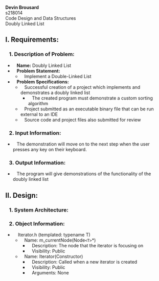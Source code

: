 **Devin Brousard**  
s218014  
Code Design and Data Structures  
Doubly Linked List

## **I. Requirements:**  
### &nbsp;&nbsp;&nbsp;1. Description of Problem: 
* &nbsp;&nbsp;&nbsp;**Name:** Doubly Linked List
* &nbsp;&nbsp;&nbsp;**Problem Statement:**   
    * &nbsp;&nbsp;&nbsp;Implement a Double-Linked List
* &nbsp;&nbsp;&nbsp;**Problem Specifications:**  
    * &nbsp;&nbsp;&nbsp;Successful creation of a project which implements and demonstrates a doubly linked list
      * &nbsp;&nbsp;&nbsp;The created program must demonstrate a custom sorting algorithm 
    * &nbsp;&nbsp;&nbsp;Project submitted as an executable binary file that can be run external to an IDE  
    * &nbsp;&nbsp;&nbsp;Source code and project files also submitted for review  
### &nbsp;&nbsp;&nbsp;2. Input Information:
* &nbsp;&nbsp;&nbsp;The demonstration will move on to the next step when the user presses any key on their keyboard.
### &nbsp;&nbsp;&nbsp;3. Output Information:
* &nbsp;&nbsp;&nbsp;The program will give demonstrations of the functionality of the doubly linked list
  
## **II. Design:**
### &nbsp;&nbsp;&nbsp;1. System Architecture:  
### &nbsp;&nbsp;&nbsp;2. Object Information:
* &nbsp;&nbsp;&nbsp; Iterator.h (templated: typename T)
    * &nbsp;&nbsp;&nbsp;Name: m_currentNode(Node```<T>```*)
        * &nbsp;&nbsp;&nbsp;Description: The node that the iterator is focusing on
        * &nbsp;&nbsp;&nbsp;Visibility: Public
    * &nbsp;&nbsp;&nbsp;Name: Iterator(Constructor)
        * &nbsp;&nbsp;&nbsp;Description: Called when a new iterator is created
        * &nbsp;&nbsp;&nbsp;Visibility: Public
        * &nbsp;&nbsp;&nbsp;Arguments: None



